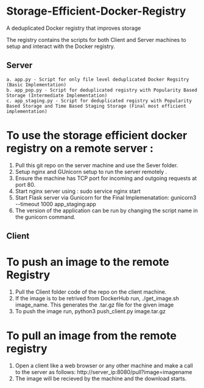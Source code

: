 # Storage-Efficient-Docker-Registry
A deduplicated Docker registry that improves storage

 The registry contains the scripts for both Client and Server machines to setup and interact with the Docker registry.
## Server
    a. app.py - Script for only file level deduplicated Docker Regsitry (Basic Implementation)
    b. app_pop.py - Script for deduplicated registry with Popularity Based Storage (Intermediate Implementation)
    c. app_staging.py - Script for deduplicated registry with Popularity Based Storage and Time Based Staging Storage (Final most efficient implementation)
# To use the storage efficient docker registry on a remote server :
1. Pull this git repo on the server machine and use the Sever folder.
2. Setup nginx and GUnicorn setup to run the server remotely .
3. Ensure the machine has TCP port for incoming and outgoing requests at port 80.
4. Start nginx server using : sudo service nginx start
5. Start Flask server via Gunicorn for the Final Implemenatation: gunicorn3 --timeout 1000 app_staging:app
6. The version of the application can be run by changing the script name in the gunicorn command.


## Client
# To push an image to the remote Registry
1. Pull the Client folder code of the repo on the client machine. 
2. If the image is to be retrived from DockerHub run, ./get_image.sh image_name. This generates the .tar.gz file for the given image
2. To push the image run, python3 push_client.py image.tar.gz

# To pull an image from the remote registry
1. Open a client like a web browser or any other machine and make a call to the server as follows:
    http://server_ip:8080/pull?image=imagename
2. The image will be recieved by the machine and the download starts.
